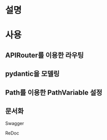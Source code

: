 # 설명

# 사용
## APIRouter를 이용한 라우팅
## pydantic을 모델링
## Path를 이용한 PathVariable 설정
## 문서화 
Swagger

ReDoc


